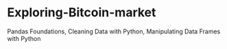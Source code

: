 # Exploring-Bitcoin-market
Pandas Foundations, Cleaning Data with Python, Manipulating Data Frames with Python
